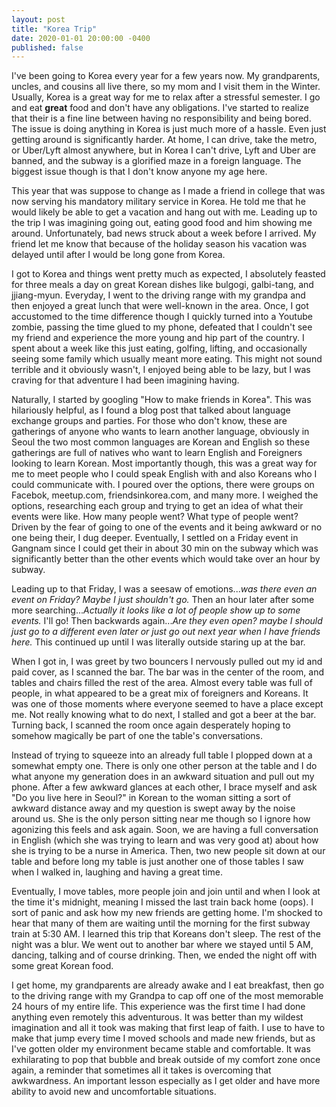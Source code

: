 ```yaml
---
layout: post
title: "Korea Trip"
date: 2020-01-01 20:00:00 -0400
published: false
---
```


I've been going to Korea every year for a few years now. My grandparents, uncles, and cousins all live there, so my mom and I visit them in the Winter. Usually, Korea is a great way for me to relax after a stressful semester. I go and eat **great** food and don't have any obligations. I've started to realize that their is a fine line between having no responsibility and being bored. The issue is doing anything in Korea is just much more of a hassle. Even just getting around is significantly harder. At home, I can drive, take the metro, or Uber/Lyft almost anywhere, but in Korea I can't drive, Lyft and Uber are banned, and the subway is a glorified maze in a foreign language. The biggest issue though is that I don't know anyone my age here. 

This year that was suppose to change as I made a friend in college that was now serving his mandatory military service in Korea. He told me that he would likely be able to get a vacation and hang out with me. Leading up to the trip I was imagining going out, eating good food and him showing me around. Unfortunately, bad news struck about a week before I arrived. My friend let me know that because of the holiday season his vacation was delayed until after I would be long gone from Korea.

I got to Korea and things went pretty much as expected, I absolutely feasted for three meals a day on great Korean dishes like bulgogi, galbi-tang, and jjiang-myun. Everyday, I went to the driving range with my grandpa and then enjoyed a great lunch that were well-known in the area. Once, I got accustomed to the time difference though I quickly turned into a Youtube zombie, passing the time glued to my phone, defeated that I couldn't see my friend and experience the more young and hip part of the country. I spent about a week like this just eating, golfing, lifting, and occasionally seeing some family which usually meant more eating. This might not sound terrible and it obviously wasn't, I enjoyed being able to be lazy, but I was craving for that adventure I had been imagining having.

Naturally, I started by googling "How to make friends in Korea". This was hilariously helpful, as I found a blog post that talked about language exchange groups and parties. For those who don't know, these are gatherings of anyone who wants to learn another language, obviously in Seoul the two most common languages are Korean and English so these gatherings are full of natives who want to learn English and Foreigners looking to learn Korean. Most importantly though, this was a great way for me to meet people who I could speak English with and also Koreans who I could communicate with. I poured over the options, there were groups on Facebok, meetup.com, friendsinkorea.com, and many more. I weighed the options, researching each group and trying to get an idea of what their events were like. How many people went? What type of people went? Driven by the fear of going to one of the events and it being awkward or no one being their, I dug deeper. Eventually, I settled on a Friday event in Gangnam since I could get their in about 30 min on the subway which was significantly better than the other events which would take over an hour by subway.

Leading up to that Friday, I was a seesaw of emotions...*was there even an event on Friday? Maybe I just shouldn't go.* Then an hour later after some more searching...*Actually it looks like a lot of people show up to some events.* I'll go! Then backwards again...*Are they even open? maybe I should just go to a different even later or just go out next year when I have friends here.* This continued up until I was literally outside staring up at the bar. 

When I got in, I was greet by two bouncers I nervously pulled out my id and paid cover, as I scanned the bar. The bar was in the center of the room, and tables and chairs filled the rest of the area. Almost every table was full of people, in what appeared to be a great mix of foreigners and Koreans. It was one of those moments where everyone seemed to have a place except me. Not really knowing what to do next, I stalled and got a beer at the bar. Turning back, I scanned the room once again desperately hoping to somehow magically be part of one the table's conversations. 

Instead of trying to squeeze into an already full table I plopped down at a somewhat empty one. There is only one other person at the table and I do what anyone my generation does in an awkward situation and pull out my phone. After a few awkward glances at each other, I brace myself and ask "Do you live here in Seoul?" in Korean to the woman sitting a sort of awkward distance away and my question is swept away by the noise around us. She is the only person sitting near me though so I ignore how agonizing this feels and ask again. Soon, we are having a full conversation in English (which she was trying to learn and was very good at) about how she is trying to be a nurse in America. Then, two new people sit down at our table and before long my table is just another one of those tables I saw when I walked in, laughing and having a great time. 

Eventually, I move tables, more people join and join until and when I look at the time it's midnight, meaning I missed the last train back home (oops). I sort of panic and ask how my new friends are getting home. I'm shocked to hear that many of them are waiting until the morning for the first subway train at 5:30 AM. I learned this trip that Koreans don't sleep. The rest of the night was a blur. We went out to another bar where we stayed until 5 AM, dancing, talking and of course drinking. Then, we ended the night off with some great Korean food.

I get home, my grandparents are already awake and I eat breakfast, then go to the driving range with my Grandpa to cap off one of the most memorable 24 hours of my entire life. This experience was the first time I had done anything even remotely this adventurous. It was better than my wildest imagination and all it took was making that first leap of faith. I use to have to make that jump every time I moved schools and made new friends, but as I've gotten older my environment became stable and comfortable. It was exhilarating to pop that bubble and break outside of my comfort zone once again, a reminder that sometimes all it takes is overcoming that awkwardness. An important lesson especially as I get older and have more ability to avoid new and uncomfortable situations.